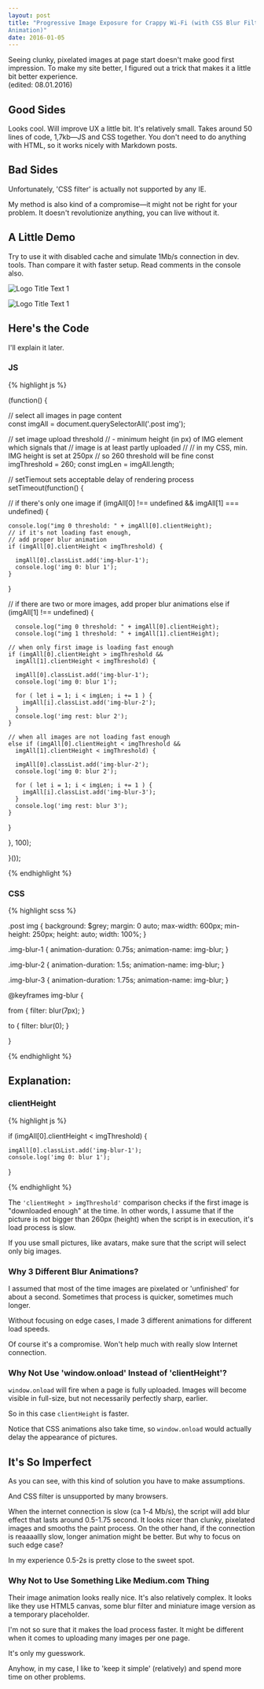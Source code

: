 ```yaml
---
layout: post
title: "Progressive Image Exposure for Crappy Wi-Fi (with CSS Blur Filter
Animation)"  
date: 2016-01-05
---
```


Seeing clunky, pixelated images at page start doesn't make good
first impression.
To make my site
better, I figured out a trick that makes it a little bit better experience.
<br>(edited: 08.01.2016)

## Good Sides

Looks cool.
Will improve UX a little bit.
It's relatively small.
Takes around 50 lines of code, 1,7kb&mdash;JS and CSS together.
You don't
need to do anything with HTML, so it works nicely with Markdown posts.

## Bad Sides

Unfortunately, 'CSS filter' is actually not supported by any IE. 

My method is also kind of a compromise&mdash;it might not be right for your
problem. It doesn't revolutionize anything, you can live without it.

## A Little Demo

Try to use it with disabled cache and simulate 1Mb/s
connection in dev. tools. Than compare it with faster setup. Read comments in the
console also.

![](/img/nasa.jpg "Logo Title Text 1")

![](/img/building.jpg "Logo Title Text 1")


## Here's the Code

I'll explain it later.

### JS

{% highlight js %}

(function() {
 
// select all images in page content  
const imgAll = document.querySelectorAll('.post img');

// set image upload threshold 
// - minimum height (in px) of IMG element which signals that
// image is at least partly uploaded
// 
// in my CSS, min. IMG height is set at 250px
// so 260 threshold will be fine 
const imgThreshold = 260;
const imgLen = imgAll.length;

// setTiemout sets acceptable delay of rendering process
setTimeout(function() {

  // if there's only one image
  if (imgAll[0] !== undefined &&
    imgAll[1] === undefined) {

    console.log("img 0 threshold: " + imgAll[0].clientHeight);
    // if it's not loading fast enough, 
    // add proper blur animation
    if (imgAll[0].clientHeight < imgThreshold) {

      imgAll[0].classList.add('img-blur-1');   
      console.log('img 0: blur 1');
    }
  }

  // if there are two or more images, add proper blur animations 
  else if (imgAll[1] !== undefined) {
      
      console.log("img 0 threshold: " + imgAll[0].clientHeight);
      console.log("img 1 threshold: " + imgAll[1].clientHeight);

    // when only first image is loading fast enough
    if (imgAll[0].clientHeight > imgThreshold &&
      imgAll[1].clientHeight < imgThreshold) {

      imgAll[0].classList.add('img-blur-1');   
      console.log('img 0: blur 1');

      for ( let i = 1; i < imgLen; i += 1 ) {
        imgAll[i].classList.add('img-blur-2');   
      }   
      console.log('img rest: blur 2');
    }

    // when all images are not loading fast enough
    else if (imgAll[0].clientHeight < imgThreshold &&
      imgAll[1].clientHeight < imgThreshold) {

      imgAll[0].classList.add('img-blur-2');   
      console.log('img 0: blur 2');

      for ( let i = 1; i < imgLen; i += 1 ) {
        imgAll[i].classList.add('img-blur-3');   
      }   
      console.log('img rest: blur 3');
    }
  }

}, 100);

}());

{% endhighlight %}

### CSS

{% highlight scss %}

.post img {
  background: $grey;
  margin: 0 auto;
  max-width: 600px;
  min-height: 250px;
  height: auto;
  width: 100%;
}

.img-blur-1 {
  animation-duration: 0.75s;
  animation-name: img-blur; 
}

.img-blur-2 {
  animation-duration: 1.5s;
  animation-name: img-blur; 
}

.img-blur-3 {
  animation-duration: 1.75s;
  animation-name: img-blur; 
}

@keyframes img-blur { 

  from {
    filter: blur(7px);
  }

  to {
    filter: blur(0);
  }

}

{% endhighlight %}

## Explanation: 

### clientHeight

{% highlight js %}

  if (imgAll[0].clientHeight < imgThreshold) {

    imgAll[0].classList.add('img-blur-1');   
    console.log('img 0: blur 1');
  }

{% endhighlight %}

The <code>'clientHeght > imgThreshold'</code> comparison checks if
the first image is "downloaded enough" at the time.
In other words,
I assume that if the picture is not bigger than 260px (height)
when the script is in execution, it's load process is slow.

If you use small pictures, like avatars,
make sure that the script will select only big images.

### Why 3 Different Blur Animations?

I assumed that most of the time images are pixelated or 'unfinished'
for about a second.
Sometimes that process is quicker, sometimes much longer.

Without focusing on edge cases, I made 3 different animations for different load
speeds.

Of course it's a compromise. Won't help much with really slow Internet
connection.

### Why Not Use 'window.onload' Instead of 'clientHeight'?

<code>window.onload</code> will fire when a page is fully uploaded. Images
will become visible in full-size, but not necessarily perfectly sharp, earlier.

So in this case <code>clientHeight</code> is faster.

Notice that CSS animations also take time,
so <code>window.onload</code> would actually delay the appearance of pictures.

## It's So Imperfect

As you can see, with this kind of solution you have to make assumptions.

And CSS filter is unsupported by many browsers.  

When the internet connection is slow (ca 1-4 Mb/s),
the script will add blur effect that lasts around 0.5-1.75 second.
It looks nicer than clunky, pixelated images and smooths the paint process.
On the other hand, if the connection is reaaaallly slow,
longer animation might be better.
But why to focus on such edge case?

In my experience 0.5-2s is pretty close to the sweet spot.

### Why Not to Use Something Like Medium.com Thing 

Their image animation looks really nice.
It's also relatively complex.
It looks like they use HTML5 canvas,
some blur filter and miniature image version as a temporary placeholder. 

I'm not so sure that it makes the load process faster. It might be different when it comes
to uploading many images per one page.

It's only my guesswork.

Anyhow, in my case,
I like to 'keep it simple' (relatively) and spend more time on other problems.


